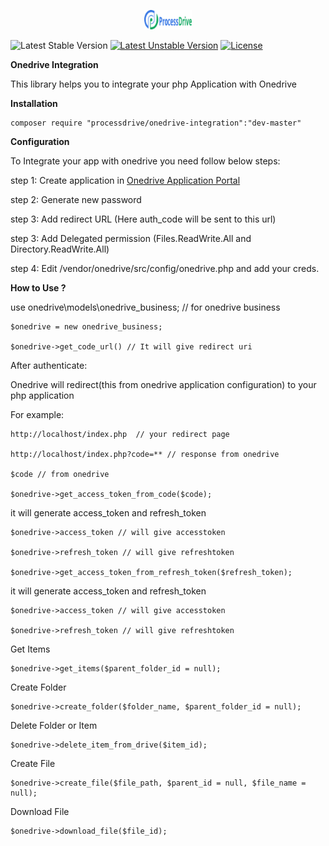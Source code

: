 <p align="center">
  <img src="https://raw.githubusercontent.com/antony382/roles-and-permission/master/public/images/logo.png" style="width: 15% !important;max-width: 20% !important;">
</p>

![Latest Stable Version](https://poser.pugx.org/laravel/laravel/v/stable) [![Latest Unstable Version](https://poser.pugx.org/laravel/laravel/v/unstable)](https://packagist.org/packages/laravel/laravel) [![License](https://poser.pugx.org/laravel/laravel/license)](https://packagist.org/packages/laravel/laravel)

**Onedrive Integration**

This library helps you to integrate your php Application with Onedrive

**Installation**
````
composer require "processdrive/onedrive-integration":"dev-master"
````

**Configuration**

To Integrate your app with onedrive you need follow below steps:

step 1: Create application in [Onedrive Application Portal](https://apps.dev.microsoft.com/#/appList)

step 2: Generate new password

step 3: Add redirect URL (Here auth_code will be sent to this url)

step 3: Add Delegated permission (Files.ReadWrite.All and Directory.ReadWrite.All)

step 4: Edit /vendor/onedrive/src/config/onedrive.php and add your creds. 


**How to Use ?**

use onedrive\models\onedrive_business; // for onedrive business
````
$onedrive = new onedrive_business;

$onedrive->get_code_url() // It will give redirect uri
````
After authenticate:

Onedrive will redirect(this from onedrive application configuration) to your php application


For example:
````
http://localhost/index.php  // your redirect page

http://localhost/index.php?code=** // response from onedrive

$code // from onedrive

$onedrive->get_access_token_from_code($code);
````
it will generate access_token and refresh_token
````
$onedrive->access_token // will give accesstoken

$onedrive->refresh_token // will give refreshtoken

$onedrive->get_access_token_from_refresh_token($refresh_token);
````
it will generate access_token and refresh_token
````
$onedrive->access_token // will give accesstoken

$onedrive->refresh_token // will give refreshtoken
````

Get Items
````
$onedrive->get_items($parent_folder_id = null); 
````
Create Folder
````
$onedrive->create_folder($folder_name, $parent_folder_id = null); 
````
Delete Folder or Item
````
$onedrive->delete_item_from_drive($item_id);
````
Create File
````
$onedrive->create_file($file_path, $parent_id = null, $file_name = null);
````
Download File
````
$onedrive->download_file($file_id);
````
